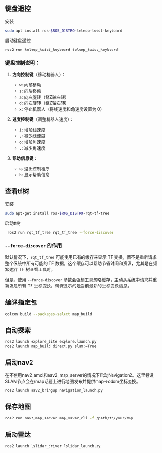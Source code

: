 ## 键盘遥控

安装

```bash
sudo apt install ros-$ROS_DISTRO-teleop-twist-keyboard
```

启动键盘遥控

```bash
ros2 run teleop_twist_keyboard teleop_twist_keyboard
```

### 键盘控制说明：

1. **方向控制键**（移动机器人）：

    - `w`: 向前移动
    - `s`: 向后移动
    - `a`: 向左旋转（绕Z轴左转）
    - `d`: 向右旋转（绕Z轴右转）
    - `x`: 停止机器人（将线速度和角速度设置为 0）

2. **速度控制键**（调整机器人速度）：

    - `i`: 增加线速度
    - `,`: 减少线速度
    - `o`: 增加角速度
    - `.`: 减少角速度

3. **帮助信息键**：

    - `q`: 退出控制程序
    - `h`: 显示帮助信息

## 查看tf树

安装

```bash
sudo apt-get install ros-$ROS_DISTRO-rqt-tf-tree
```

启动tf树

```bash
 ros2 run rqt_tf_tree rqt_tf_tree --force-discover
```

### `--force-discover` 的作用

默认情况下，`rqt_tf_tree` 可能使用已有的缓存来显示 TF 变换，而不是重新请求整个系统中所有可能的 TF 数据。这个缓存可以帮助节省时间和资源，尤其是在频繁运行 TF 树查看工具时。

但是，使用 `--force-discover` 参数会强制工具忽略缓存，主动从系统中请求并重新发现所有 TF 坐标变换，确保显示的是当前最新的坐标变换信息。

## 编译指定包

```bash
colcon build --packages-select map_build
```

## 自动探索

```bash
ros2 launch explore_lite explore.launch.py
ros2 launch map_build direct.py slam:=True
```

## 启动nav2

在不使用nav2_amcl和nav2_map_server的情况下启动Navigation2。这里假设SLAM节点会在/map话题上进行地图发布并提供map->odom坐标变换。

```bash
ros2 launch nav2_bringup navigation_launch.py
```

## 保存地图

```bash
ros2 run nav2_map_server map_saver_cli -f /path/to/your/map
```

## 启动雷达

```bash
ros2 launch lslidar_driver lslidar_launch.py
```
